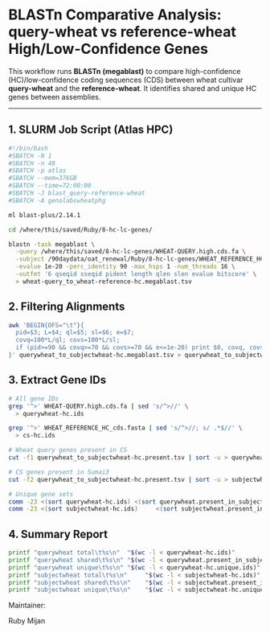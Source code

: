 ﻿# BLASTn Comparative Analysis: query-wheat vs reference-wheat High/Low-Confidence Genes

This workflow runs **BLASTn (megablast)** to compare high-confidence (HC)/low-confidence coding sequences (CDS) between wheat cultivar **query-wheat** and the **reference-wheat**. It identifies shared and unique HC genes between assemblies.

---

## 1. SLURM Job Script (Atlas HPC)

```bash
#!/bin/bash
#SBATCH -N 1
#SBATCH -n 48
#SBATCH -p atlas
#SBATCH --mem=376GB
#SBATCH --time=72:00:00
#SBATCH -J blast_query-reference-wheat
#SBATCH -A genolabswheatphg

ml blast-plus/2.14.1

cd /where/this/saved/Ruby/8-hc-lc-genes/

blastn -task megablast \
  -query /where/this/saved/8-hc-lc-genes/WHEAT-QUERY.high.cds.fa \
  -subject /90daydata/oat_renewal/Ruby/8-hc-lc-genes/WHEAT_REFERENCE_HC_cds.fasta \
  -evalue 1e-20 -perc_identity 90 -max_hsps 1 -num_threads 16 \
  -outfmt '6 qseqid sseqid pident length qlen slen evalue bitscore' \
  > wheat-query_to_wheat-reference-hc.megablast.tsv
```

## 2. Filtering Alignments
```bash
awk 'BEGIN{OFS="\t"}{
  pid=$3; L=$4; ql=$5; sl=$6; e=$7;
  covq=100*L/ql; covs=100*L/sl;
  if (pid>=90 && covq>=70 && covs>=70 && e<=1e-20) print $0, covq, covs
}' querywheat_to_subjectwheat-hc.megablast.tsv > querywheat_to_subjectwheat-hc.present.tsv
```

## 3. Extract Gene IDs
```bash
# All gene IDs
grep '^>' WHEAT-QUERY.high.cds.fa | sed 's/^>//' \
  > querywheat-hc.ids

grep '^>' WHEAT_REFERENCE_HC_cds.fasta | sed 's/^>//; s/ .*$//' \
  > cs-hc.ids

# Wheat query genes present in CS
cut -f1 querywheat_to_subjectwheat-hc.present.tsv | sort -u > querywheat.present_in_cs-hc.ids

# CS genes present in Sumai3
cut -f2 querywheat_to_subjectwheat-hc.present.tsv | sort -u > subjectwheat.present_in_querywheat-hc.ids

# Unique gene sets
comm -23 <(sort querywheat-hc.ids) <(sort querywheat.present_in_subjectwheat-hc.ids) > querywheat-hc.unique.ids
comm -23 <(sort subjectwheat-hc.ids)     <(sort subjectwheat.present_in_querywheat-hc.ids) > subjectwheat-hc.unique.ids
```

## 4. Summary Report
```bash
printf "querywheat total\t%s\n"  "$(wc -l < querywheat-hc.ids)"
printf "querywheat shared\t%s\n" "$(wc -l < querywheat.present_in_subjectwheat-hc.ids)"
printf "querywheat unique\t%s\n" "$(wc -l < querywheat-hc.unique.ids)"
printf "subjectwheat total\t%s\n"     "$(wc -l < subjectwheat-hc.ids)"
printf "subjectwheat shared\t%s\n"    "$(wc -l < subjectwheat.present_in_querywheat-hc.ids)"
printf "subjectwheat unique\t%s\n"    "$(wc -l < subjectwheat-hc.unique.ids)"
```

Maintainer:


Ruby Mijan


